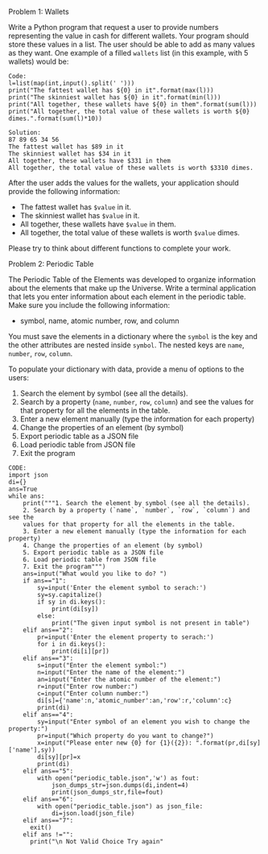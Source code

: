 Problem 1: Wallets

Write a Python program that request a user to provide numbers representing the value in cash for different wallets. Your program should store these values in a list. The user should be able to add as many values as they want. One example of a filled `wallets` list (in this example, with 5 wallets) would be:

```
Code:
l=list(map(int,input().split(' ')))
print("The fattest wallet has ${0} in it".format(max(l)))
print("The skinniest wallet has ${0} in it".format(min(l)))
print("All together, these wallets have ${0} in them".format(sum(l)))
print("All together, the total value of these wallets is worth ${0} dimes.".format(sum(l)*10))

Solution:
87 89 65 34 56
The fattest wallet has $89 in it
The skinniest wallet has $34 in it
All together, these wallets have $331 in them
All together, the total value of these wallets is worth $3310 dimes.
```

After the user adds the values for the wallets, your application should provide the following information:
* The fattest wallet has `$value` in it.
* The skinniest wallet has `$value` in it.
* All together, these wallets have `$value` in them.
* All together, the total value of these wallets is worth `$value` dimes.

Please try to think about different functions to complete your work.

Problem 2: Periodic Table 

The Periodic Table of the Elements was developed to organize information about the elements that make up the Universe.
Write a terminal application that lets you enter information about each element in the periodic table.
Make sure you include the following information:
* symbol, name, atomic number, row, and column

You must save the elements in a dictionary where the `symbol` is the key and the other attributes are nested inside `symbol`. The nested keys are `name`, `number`, `row`, `column`.

To populate your dictionary with data, provide a menu of options to the users:

1. Search the element by symbol (see all the details).
2. Search by a property (`name`, `number`, `row`, `column`) and see the values for that property for all the elements in the table.
3. Enter a new element manually (type the information for each property)
4. Change the properties of an element (by symbol)
5. Export periodic table as a JSON file
6. Load periodic table from JSON file
7. Exit the program
`````
CODE:
import json
di={}
ans=True
while ans:
    print("""1. Search the element by symbol (see all the details).
    2. Search by a property (`name`, `number`, `row`, `column`) and see the
    values for that property for all the elements in the table.
    3. Enter a new element manually (type the information for each property)
    4. Change the properties of an element (by symbol)
    5. Export periodic table as a JSON file
    6. Load periodic table from JSON file
    7. Exit the program""")
    ans=input("What would you like to do? ")
    if ans=="1":
        sy=input('Enter the element symbol to serach:')
        sy=sy.capitalize()
        if sy in di.keys():
            print(di[sy])
        else:
            print("The given input symbol is not present in table")
    elif ans=="2":
        pr=input('Enter the element property to serach:')
        for i in di.keys():
            print(di[i][pr])
    elif ans=="3":
        s=input("Enter the element symbol:")
        n=input("Enter the name of the element:")
        an=input("Enter the atomic number of the element:")
        r=input("Enter row number:")
        c=input("Enter column number:")
        di[s]={'name':n,'atomic_number':an,'row':r,'column':c}
        print(di)
    elif ans=="4":
        sy=input("Enter symbol of an element you wish to change the property:")
        pr=input("Which property do you want to change?")
        x=input("Please enter new {0} for {1}({2}): ".format(pr,di[sy]['name'],sy))
        di[sy][pr]=x
        print(di)
    elif ans=="5":
        with open("periodic_table.json",'w') as fout:
            json_dumps_str=json.dumps(di,indent=4)
            print(json_dumps_str,file=fout)
    elif ans=="6":
        with open("periodic_table.json") as json_file:
            di=json.load(json_file)
    elif ans=="7":
      exit()
    elif ans !="":
      print("\n Not Valid Choice Try again"



      

`````
